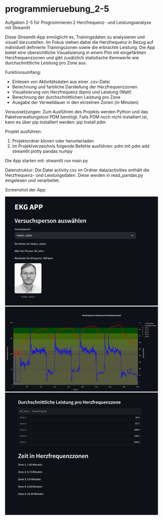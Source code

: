 # programmieruebung_2-5
Aufgaben 2-5 für Progrommieren 2
Herzfrequenz- und Leistungsanalyse mit Streamlit 

Diese Streamlit-App ermöglicht es, Trainingsdaten zu analysieren und visuell darzustellen. Im Fokus stehen dabei die Herzfrequenz in Bezug auf individuell definierte Trainingszonen sowie die erbrachte Leistung. Die App bietet eine übersichtliche Visualisierung in einem Plot mit eingefärbten Herzfrequenzzonen und gibt zusätzlich statistische Kennwerte wie durchschnittliche Leistung pro Zone aus.

Funktionsumfang:
- Einlesen von Aktivitätsdaten aus einer .csv-Datei
- Berechnung und farbliche Darstellung der Herzfrequenzzonen
- Visualisierung von Herzfrequenz (bpm) und Leistung (Watt)
- Berechnung der durchschnittlichen Leistung pro Zone
- Ausgabe der Verweildauer in den einzelnen Zonen (in Minuten)

Voraussetzungen:
Zum Ausführen des Projekts werden Python und das Paketverwaltungstool PDM benötigt. Falls PDM noch nicht installiert ist, kann es über pip installiert werden:
pip install pdm 

Projekt ausführen:
1. Projektordner klonen oder herunterladen 
2. Im Projektverzeichnis folgende Befehle ausführen:
pdm init 
pdm add streamlit plotly pandas numpy 

Die App starten mit:
streamlit run main.py

Datenstruktur:
Die Datei activity.csv im Ordner data/activities enthält die Herzfrequenz- und Leistungsdaten. Diese werden in read_pandas.py eingelesen und verarbeitet.

Screenshot der App:


![Screenshot der App1](ScreenshotApp1.png)
![Screenshot der App2](ScreenshotApp2.png)
![Screenshot der App3](ScreenshotApp3.png)

